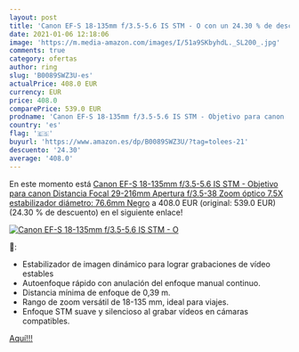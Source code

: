 ```yaml
---
layout: post
title: 'Canon EF-S 18-135mm f/3.5-5.6 IS STM - O con un 24.30 % de descuento'
date: 2021-01-06 12:18:06
image: 'https://m.media-amazon.com/images/I/51a9SKbyhdL._SL200_.jpg'
comments: true
category: ofertas
author: ring
slug: 'B0089SWZ3U-es'
actualPrice: 408.0 EUR
currency: EUR
price: 408.0
comparePrice: 539.0 EUR
prodname: 'Canon EF-S 18-135mm f/3.5-5.6 IS STM - Objetivo para canon  Distancia Focal 29-216mm  Apertura f/3.5-38  Zoom óptico 7.5X estabilizador  diámetro: 76.6mm  Negro'
country: 'es'
flag: '🇪🇸'
buyurl: 'https://www.amazon.es/dp/B0089SWZ3U/?tag=tolees-21'
descuento: '24.30'
average: '408.0'
---
```


En este momento está [Canon EF-S 18-135mm f/3.5-5.6 IS STM - Objetivo para canon  Distancia Focal 29-216mm  Apertura f/3.5-38  Zoom óptico 7.5X estabilizador  diámetro: 76.6mm  Negro](https://www.amazon.es/dp/B0089SWZ3U/?tag=tolees-21) a 408.0 EUR (original: 539.0 EUR) (24.30 %  de descuento) en el siguiente enlace!

[![Canon EF-S 18-135mm f/3.5-5.6 IS STM - O](https://m.media-amazon.com/images/I/51a9SKbyhdL._SL200_.jpg)](https://www.amazon.es/dp/B0089SWZ3U/?tag=tolees-21)

🔎:

- Estabilizador de imagen dinámico para lograr grabaciones de vídeo estables
- Autoenfoque rápido con anulación del enfoque manual continuo.
- Distancia mínima de enfoque de 0,39 m.
- Rango de zoom versátil de 18-135 mm, ideal para viajes.
- Enfoque STM suave y silencioso al grabar vídeos en cámaras compatibles.

[Aquí!!!](https://www.amazon.es/dp/B0089SWZ3U/?tag=tolees-21)
